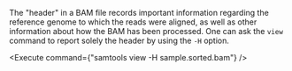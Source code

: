 <script>
import Execute from "components/Execute.svelte";
</script>

The "header" in a BAM file records important information regarding the 
reference genome to which the reads were aligned, as well as other information
about how the BAM has been processed. One can ask the `view`
command to report solely the header by using the `-H` option.

<Execute command={"samtools view -H sample.sorted.bam"} />
